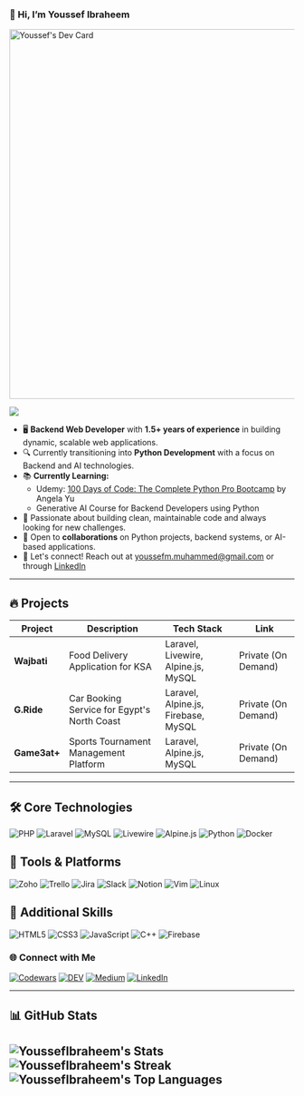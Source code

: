



### 👋 Hi, I’m Youssef Ibraheem


<a href="https://app.daily.dev/joebawkins"><img src="https://api.daily.dev/devcards/v2/j3BvLmPqsGNicV221bcFv.png?type=wide&r=uqy" width="652" alt="Youssef's Dev Card"/></a>

<img src="https://www.codewars.com/users/YoussefIbraheem/badges/large">


- 🖥️ **Backend Web Developer** with **1.5+ years of experience** in building dynamic, scalable web applications.
- 🔍 Currently transitioning into **Python Development** with a focus on Backend and AI technologies.
- 📚 **Currently Learning:**
    - Udemy: [100 Days of Code: The Complete Python Pro Bootcamp](https://www.udemy.com/course/100-days-of-code/?couponCode=ST10MT30325G2) by Angela Yu
    - Generative AI Course for Backend Developers using Python
- 💪 Passionate about building clean, maintainable code and always looking for new challenges.
- 💼 Open to **collaborations** on Python projects, backend systems, or AI-based applications.
- 💬 Let's connect! Reach out at [youssefm.muhammed@gmail.com](mailto:youssefm.muhammed@gmail.com) or through [LinkedIn](https://www.linkedin.com/in/youssef-ibraheem/)

---

## 🔥 Projects
| Project       | Description                     | Tech Stack               | Link                  |
|--------------|--------------------------------|--------------------------|-----------------------|
| **Wajbati**  | Food Delivery Application for KSA | Laravel, Livewire, Alpine.js, MySQL | Private (On Demand)   |
| **G.Ride**   | Car Booking Service for Egypt's North Coast | Laravel, Alpine.js, Firebase, MySQL | Private (On Demand)   |
| **Game3at+** | Sports Tournament Management Platform | Laravel, Alpine.js, MySQL | Private (On Demand)   |

---

## 🛠️ Core Technologies

![PHP](https://img.shields.io/badge/PHP-777BB4?style=for-the-badge&logo=php&logoColor=white)
![Laravel](https://img.shields.io/badge/Laravel-FF2D20?style=for-the-badge&logo=laravel&logoColor=white)
![MySQL](https://img.shields.io/badge/MySQL-4479A1?style=for-the-badge&logo=mysql&logoColor=white)
![Livewire](https://img.shields.io/badge/Livewire-4E56A6?style=for-the-badge&logo=livewire&logoColor=white)
![Alpine.js](https://img.shields.io/badge/Alpine.JS-8BC0D0?style=for-the-badge&logo=alpinedotjs&logoColor=white)
![Python](https://img.shields.io/badge/Python-3776AB?style=for-the-badge&logo=python&logoColor=white)
![Docker](https://img.shields.io/badge/Docker-2496ED?style=for-the-badge&logo=docker&logoColor=white)

## 🔧 Tools & Platforms

![Zoho](https://img.shields.io/badge/Zoho-EA2027?style=for-the-badge&logo=zoho&logoColor=white)
![Trello](https://img.shields.io/badge/Trello-0052CC?style=for-the-badge&logo=trello&logoColor=white)
![Jira](https://img.shields.io/badge/Jira-0052CC?style=for-the-badge&logo=jira&logoColor=white)
![Slack](https://img.shields.io/badge/Slack-4A154B?style=for-the-badge&logo=slack&logoColor=white)
![Notion](https://img.shields.io/badge/Notion-000000?style=for-the-badge&logo=notion&logoColor=white)
![Vim](https://img.shields.io/badge/Vim-019733?style=for-the-badge&logo=vim&logoColor=white)
![Linux](https://img.shields.io/badge/Linux-000000?style=for-the-badge&logo=linux&logoColor=white)

## 💪 Additional Skills

![HTML5](https://img.shields.io/badge/HTML5-E34F26?style=for-the-badge&logo=html5&logoColor=white)
![CSS3](https://img.shields.io/badge/CSS3-1572B6?style=for-the-badge&logo=css3&logoColor=white)
![JavaScript](https://img.shields.io/badge/JavaScript-F7DF1E?style=for-the-badge&logo=javascript&logoColor=black)
![C++](https://img.shields.io/badge/C%2B%2B-00599C?style=for-the-badge&logo=cplusplus&logoColor=white)
![Firebase](https://img.shields.io/badge/Firebase-FFCA28?style=for-the-badge&logo=firebase&logoColor=black)

### 🌐 Connect with Me

[![Codewars](https://img.shields.io/badge/Codewars-B1361E?style=for-the-badge&logo=codewars&logoColor=white)](https://www.codewars.com/users/YoussefIbraheem)
[![DEV](https://img.shields.io/badge/DEV.to-0A0A0A?style=for-the-badge&logo=devdotto&logoColor=white)](https://dev.to/joe_996)
[![Medium](https://img.shields.io/badge/Medium-12100E?style=for-the-badge&logo=medium&logoColor=white)](https://medium.com/@youssefm.muhammed)
[![LinkedIn](https://img.shields.io/badge/LinkedIn-0077B5?style=for-the-badge&logo=linkedin&logoColor=white)](https://www.linkedin.com/in/youssef-ibraheem/)

---

## 📊 GitHub Stats

![YoussefIbraheem's Stats](https://github-readme-stats.vercel.app/api?username=YoussefIbraheem&theme=blueberry&show_icons=true&hide_border=true&count_private=true)
<br>
![YoussefIbraheem's Streak](https://github-readme-streak-stats.herokuapp.com/?user=YoussefIbraheem&theme=blueberry&hide_border=true)
<br>
![YoussefIbraheem's Top Languages](https://github-readme-stats.vercel.app/api/top-langs/?username=YoussefIbraheem&theme=blueberry&show_icons=true&hide_border=true&layout=compact)
---
